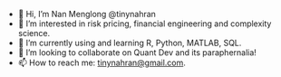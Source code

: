 - 👋 Hi, I’m Nan Menglong @tinynahran
- 👀 I’m interested in risk pricing, financial engineering and complexity science.
- 🌱 I’m currently using and learning R, Python, MATLAB, SQL.
- 💞️ I’m looking to collaborate on Quant Dev and its paraphernalia!
- 📫 How to reach me: tinynahran@gmail.com.

<!---
tinynahran/tinynahran is a ✨ special ✨ repository because its `README.md` (this file) appears on your GitHub profile.
You can click the Preview link to take a look at your changes.
--->
